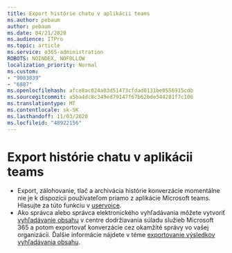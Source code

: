 ```yaml
---
title: Export histórie chatu v aplikácii teams
ms.author: pebaum
author: pebaum
ms.date: 04/21/2020
ms.audience: ITPro
ms.topic: article
ms.service: o365-administration
ROBOTS: NOINDEX, NOFOLLOW
localization_priority: Normal
ms.custom:
- "9003839"
- "6887"
ms.openlocfilehash: afce8ac024a03d51473cfdad0131be0556915cdb
ms.sourcegitcommit: a5ba4dc8c349ed79147f67b62bde544281f7c106
ms.translationtype: MT
ms.contentlocale: sk-SK
ms.lasthandoff: 11/03/2020
ms.locfileid: "48922156"
---
```

# <a name="export-chat-history-in-teams"></a>Export histórie chatu v aplikácii teams

- Export, zálohovanie, tlač a archivácia histórie konverzácie momentálne nie je k dispozícii používateľom priamo z aplikácie Microsoft teams. Hlasujte za túto funkciu v [uservoice](https://microsoftteams.uservoice.com/forums/555103-public/suggestions/16982542-backup-export-printing-archive-options?page=2&per_page=20).
- Ako správca alebo správca elektronického vyhľadávania môžete vytvoriť [vyhľadávanie obsahu](https://docs.microsoft.com/microsoft-365/compliance/content-search?view=o365-worldwide)  v centre dodržiavania súladu služieb Microsoft 365 a potom exportovať konverzácie cez okamžité správy vo vašej organizácii. Ďalšie informácie nájdete v téme [exportovanie výsledkov vyhľadávania obsahu](https://docs.microsoft.com/microsoft-365/compliance/export-search-results?view=o365-worldwide).
